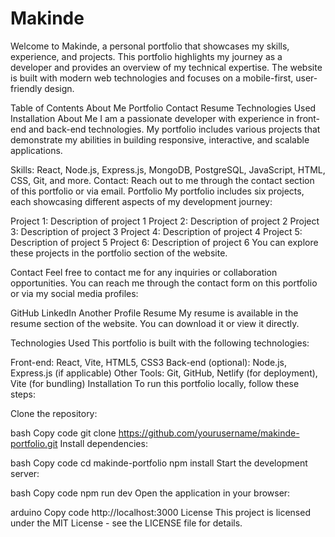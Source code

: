 # Makinde

Welcome to Makinde, a personal portfolio that showcases my skills, experience, and projects. This portfolio highlights my journey as a developer and provides an overview of my technical expertise. The website is built with modern web technologies and focuses on a mobile-first, user-friendly design.

Table of Contents
About Me
Portfolio
Contact
Resume
Technologies Used
Installation
About Me
I am a passionate developer with experience in front-end and back-end technologies. My portfolio includes various projects that demonstrate my abilities in building responsive, interactive, and scalable applications.

Skills: React, Node.js, Express.js, MongoDB, PostgreSQL, JavaScript, HTML, CSS, Git, and more.
Contact: Reach out to me through the contact section of this portfolio or via email.
Portfolio
My portfolio includes six projects, each showcasing different aspects of my development journey:

Project 1: Description of project 1
Project 2: Description of project 2
Project 3: Description of project 3
Project 4: Description of project 4
Project 5: Description of project 5
Project 6: Description of project 6
You can explore these projects in the portfolio section of the website.

Contact
Feel free to contact me for any inquiries or collaboration opportunities. You can reach me through the contact form on this portfolio or via my social media profiles:

GitHub
LinkedIn
Another Profile
Resume
My resume is available in the resume section of the website. You can download it or view it directly.

Technologies Used
This portfolio is built with the following technologies:

Front-end: React, Vite, HTML5, CSS3
Back-end (optional): Node.js, Express.js (if applicable)
Other Tools: Git, GitHub, Netlify (for deployment), Vite (for bundling)
Installation
To run this portfolio locally, follow these steps:

Clone the repository:

bash
Copy code
git clone https://github.com/yourusername/makinde-portfolio.git
Install dependencies:

bash
Copy code
cd makinde-portfolio
npm install
Start the development server:

bash
Copy code
npm run dev
Open the application in your browser:

arduino
Copy code
http://localhost:3000
License
This project is licensed under the MIT License - see the LICENSE file for details.